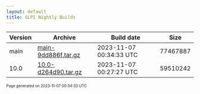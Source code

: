 ```yaml
---
layout: default
title: GLPI Nightly Builds
---
```


Version|Archive|Build date|Size
---|---|---|---
main|[main-9dd886f.tar.gz](main-9dd886f.tar.gz)|2023-11-07 00:34:33 UTC|77467887
10.0|[10.0-d264d90.tar.gz](10.0-d264d90.tar.gz)|2023-11-07 00:27:27 UTC|59510242

<font size="1">Page generated on 2023-11-07 00:34:33 UTC</font>
